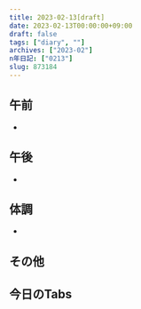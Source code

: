 ```yaml
---
title: 2023-02-13[draft]
date: 2023-02-13T00:00:00+09:00
draft: false
tags: ["diary", ""]
archives: ["2023-02"]
n年日記: ["0213"]
slug: 873184
---
```

## 午前
- 
## 午後
- 
## 体調
- 
## その他
## 今日のTabs